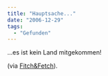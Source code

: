 ```yaml
---
title: "Hauptsache..."
date: "2006-12-29"
tags:
  - "Gefunden"
---
```


…es ist kein Land mitgekommen!

(via [Fitch&Fetch](http://fitchundfetch.kulando.de/post/2006/12/29/pool_pupsen)).
